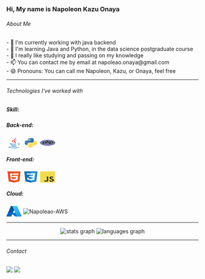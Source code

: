 ### Hi, My name is Napoleon Kazu Onaya
<h6>About Me</h6>
- 🔭 I'm currently working with java backend<br/>
- 🌱 I'm learning Java and Python, in the data science postgraduate course<br/>
- 👯 I really like studying and passing on my knowledge<br/>
- 📫 You can contact me by email at napoleao.onaya@gmail.com<br/>
- 😄 Pronouns: You can call me Napoleon, Kazu, or Onaya, feel free<br/>
<hr>
<div>
  <h6>Technologies I've worked with</h6>
  <h5>Skill:</h5>
  <h5>Back-end:</h5>
  <img align="center" alt="Napoleao-Java" height="30" width="40" src="https://raw.githubusercontent.com/devicons/devicon/master/icons/java/java-original.svg" style="max-width: 
100%;">
  <img align="center" alt="Napoleao-Python" height="30" width="40" src="https://raw.githubusercontent.com/devicons/devicon/master/icons/python/python-original.svg" style="max-width: 100%;">
  <img align="center" alt="Napoleao-PHP" height="30" width="40" src="https://raw.githubusercontent.com/devicons/devicon/master/icons/php/php-original.svg" style="max-width: 
100%;">
<h5>Front-end:</h5>
    <img align="center" alt="Napoleao-HTML" height="30" width="40" src="https://raw.githubusercontent.com/devicons/devicon/master/icons/html5/html5-original.svg" style="max-width: 100%;">
    <img align="center" alt="Napoleao-CSS" height="30" width="40" src="https://raw.githubusercontent.com/devicons/devicon/master/icons/css3/css3-original.svg" style="max-width: 100%;">
    <img align="center" alt="Napoleao-JavaScript" height="30" width="40" src="https://raw.githubusercontent.com/devicons/devicon/master/icons/javascript/javascript-original.svg" style="max-width:100%;">
    <h5>Cloud:</h5>
<img align="center" alt="Napoleao-Azure" height="30" width="40" src="https://raw.githubusercontent.com/devicons/devicon/master/icons/azure/azure-original.svg" style="max-width: 100%;">
<img align="center" alt="Napoleao-AWS" height="30" width="40" src="https://avatars.githubusercontent.com/u/3299148?s=48&amp;v=4" style="max-width: 100%;"></li>  
</div>
<hr>
<div align="center">
  <img src="https://github-readme-stats.vercel.app/api?username=napoleaoonaya&hide_title=false&hide_rank=false&show_icons=true&include_all_commits=true&count_private=true&disable_animations=false&theme=dracula&locale=en&hide_border=false&order=1" height="150" alt="stats graph"  />
  <img src="https://github-readme-stats.vercel.app/api/top-langs?username=napoleaoonaya&locale=en&hide_title=false&layout=compact&card_width=320&langs_count=5&theme=dracula&hide_border=false&order=2" height="150" alt="languages graph"  />
</div>
<hr>
<h6>Contact</h6>
<a href="mailto:napoleao.onaya@gmail.com"><img src="https://camo.githubusercontent.com/3f3a28cce40a1f01e5420a4d35b62542b0d78e38f03fbb75746873b8b68a58df/68747470733a2f2f696d672e736869656c64732e696f2f62616467652f2d476d61696c2d2532333333333f7374796c653d666f722d7468652d6261646765266c6f676f3d676d61696c266c6f676f436f6c6f723d7768697465" data-canonical-src="https://img.shields.io/badge/-Gmail-%23333?style=for-the-badge&amp;logo=gmail&amp;logoColor=white" style="max-width: 100%;"></a>
<a href="https://www.linkedin.com/in/napoleao-kazu-onaya-081aa528" rel="nofollow"><img src="https://camo.githubusercontent.com/1fb28218088b45b065a7445cafa9d5f027a657f17cb4f8b3a9472b1f59952949/68747470733a2f2f696d672e736869656c64732e696f2f62616467652f2d4c696e6b6564496e2d2532333030373742353f7374796c653d666f722d7468652d6261646765266c6f676f3d6c696e6b6564696e266c6f676f436f6c6f723d7768697465" data-canonical-src="https://img.shields.io/badge/-LinkedIn-%230077B5?style=for-the-badge&amp;logo=linkedin&amp;logoColor=white" style="max-width: 100%;"></a>
